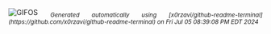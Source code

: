 <div align="justify">
<picture>
    <source media="(prefers-color-scheme: dark)" srcset="https://i.ibb.co/JvTxBgv/output-gif.gif">
    <source media="(prefers-color-scheme: light)" srcset="https://i.ibb.co/JvTxBgv/output-gif.gif">
    <img alt="GIFOS" src="https://i.ibb.co/JvTxBgv/output-gif.gif">
</picture>
<sub><i>Generated automatically using [x0rzavi/github-readme-terminal](https://github.com/x0rzavi/github-readme-terminal) on Fri Jul 05 08:39:08 PM EDT 2024</i></sub>
</div>

<!--  -->